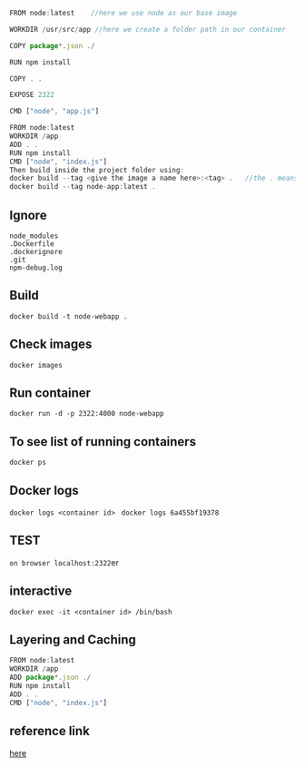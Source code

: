 ```javascript
FROM node:latest    //here we use node as our base image

WORKDIR /usr/src/app //here we create a folder path in our container

COPY package*.json ./

RUN npm install

COPY . .

EXPOSE 2322

CMD ["node", "app.js"]
```

```javascript
FROM node:latest
WORKDIR /app
ADD . .
RUN npm install
CMD ["node", "index.js"]
Then build inside the project folder using:
docker build --tag <give the image a name here>:<tag> .   //the . means where the docker files is located
docker build --tag node-app:latest .
```

## Ignore

```
node_modules
.Dockerfile
.dockerignore
.git
npm-debug.log
```

## Build

`docker build -t node-webapp .`

## Check images

`docker images`

## Run container

`docker run -d -p 2322:4000 node-webapp`

## To see list of running containers

`docker ps`

## Docker logs

`docker logs <container id> `
`docker logs 6a455bf19378`

## TEST

`on browser localhost:2322`er

## interactive

`docker exec -it <container id> /bin/bash`

## Layering and Caching

```javascript
FROM node:latest
WORKDIR /app
ADD package*.json ./
RUN npm install
ADD . .
CMD ["node", "index.js"]

```

## reference link
[here](https://nodejs.org/en/docs/guides/nodejs-docker-webapp/)